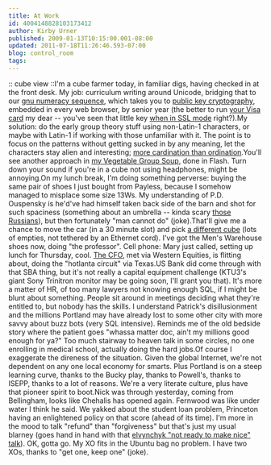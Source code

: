 ```yaml
---
title: At Work
id: 4004148828103173412
author: Kirby Urner
published: 2009-01-13T10:15:00.001-08:00
updated: 2011-07-18T11:26:46.593-07:00
blog: control_room
tags: 
---
```


[](https://blogger.googleusercontent.com/img/b/R29vZ2xl/AVvXsEjQwcOCGFNlNeYKMOyun5cVH2wK6dZP0SeK7M0pHe7-LW0Z-1AZRDCyPff89Oxz_PwGCCt7iArijOafY6cNUHe4PzB-Tbs2gt1c_lvcSu4j29VE3aFdrmQY3_gfSzs2i86TsC0e/s1600-h/grouptheory.png):: cube view ::I'm a cube farmer today, in familiar digs, having checked in at the front desk.  My job:  curriculum writing around Unicode, bridging that to our [gnu numeracy sequence](http://www.flickr.com/photos/17157315@N00/3195148912/), which takes you to [public key cryptography](http://mathforum.org/kb/thread.jspa?threadID=1885121&tstart=0), embedded in every web browser, by senior year (the better to run [your Visa card](http://www.flickr.com/photos/17157315@N00/3195671370/) my dear -- you've seen that little key [when in SSL mode](http://www.rsa.com/rsalabs/node.asp?id=2293) right?).My solution:  do the early group theory stuff using non-Latin-1 characters, or maybe with Latin-1 if working with those unfamiliar with it.  The point is to focus on the patterns without getting sucked in by any meaning, let the characters stay alien and interesting;  [more cardination than ordination](http://mail.python.org/pipermail/edu-sig/2009-January/009007.html).You'll see another approach in [my Vegetable Group Soup](http://www.4dsolutions.net/ocn/flash/group.html), done in Flash.  Turn down your sound if you're in a cube not using headphones, might be annoying.On my lunch break, I'm doing something perverse:  buying the same pair of shoes I just bought from Payless, because I somehow managed to misplace some size 13Ws.  My understanding of P.D. Ouspensky is he'd've had himself taken back side of the barn and shot for such spaciness (something about an umbrella -- kinda scary [those Russians](http://controlroom.blogspot.com/2008/06/fun-center.html)), but then fortunately "man cannot do" (joke).That'll give me a chance to move the car (in a 30 minute slot) and pick [a different cube](http://www.flickr.com/photos/17157315@N00/3194826963/) (lots of empties, not tethered by an Ethernet cord).  I've got the Men's Warehouse shoes now, doing "the professor".  Cell phone:  Mary just called, setting up lunch for Thursday, cool. [The CFO](http://worldgame.blogspot.com/2008/12/coffee-shops-network.html), met via Western Equities, is flitting about, doing the "hotlanta circuit" via Texas.US Bank did come through with that SBA thing, but it's not really a capital equipment challenge (KTU3's giant Sony Trinitron monitor may be going soon, I'll grant you that). It's more a matter of HR, of too many lawyers not knowing enough SQL, if I might be blunt about something.  People sit around in meetings deciding what they're entitled to, but nobody has the skills.  I understand Patrick's disillusionment and the millions Portland may have already lost to some other city with more savvy about buzz bots (very SQL intensive).  Reminds me of the old bedside story where the patient goes "whassa matter doc, ain't my millions good enough for ya?"  Too much stairway to heaven talk in some circles, no one enrolling in medical school, actually doing the hard jobs.Of course I exaggerate the direness of the situation.  Given the global Internet, we're not dependent on any one local economy for smarts.  Plus Portland is on a steep learning curve, thanks to the Bucky play, thanks to Powell's, thanks to ISEPP, thanks to a lot of reasons.  We're a very literate culture, plus have that pioneer spirit to boot.Nick was through yesterday, coming from Bellingham, looks like Chehalis has opened again.  Fernwood was like under water I think he said.  We yakked about the student loan problem, Princeton having an enlightened policy on that score (ahead of its time).  I'm more in the mood to talk "refund" than "forgiveness" but that's just my usual blarney (goes hand in hand with that [elvynchyk "not ready to make nice" talk](http://worldgame.blogspot.com/2007/02/ready-to-make-nice.html)).  OK, gotta go.  My XO fits in the Ubuntu bag no problem.  I have two XOs, thanks to "get one, keep one" (joke).